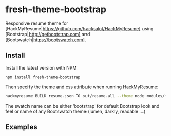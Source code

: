 # fresh-theme-bootstrap
Responsive resume theme for [HackMyResume|https://github.com/hacksalot/HackMyResume] using [Bootstrap|http://getbootstrap.com] and [Bootswatch|https://bootswatch.com].

## Install

Install the latest version with NPM:

```bash
npm install fresh-theme-bootstrap
```

Then specify the theme and css attribute when running HackMyResume:


```bash
hackmyresume BUILD resume.json TO out/resume.all --theme node_modules/fresh-theme-bootstrap --css <swatch name>
```

The swatch name can be either 'bootstrap' for default Bootstrap look and feel or name of any Bootswatch theme (lumen, darkly, readable ...)

## Examples
